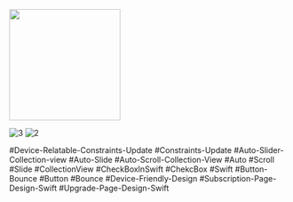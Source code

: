 <img src="https://user-images.githubusercontent.com/82731243/198116096-59e0afb2-6030-48e7-9b08-a829bd808eb6.png" data-canonical-src="https://gyazo.com/eb5c5741b6a9a16c692170a41a49c858.png" width="200" /> 

![3](https://user-images.githubusercontent.com/82731243/198117663-8e2f548b-37f6-4ee1-8dd0-5b7510f7dfec.png)
![2](https://user-images.githubusercontent.com/82731243/198117686-3799e685-09d5-4b33-8936-94adced86669.png)

#Device-Relatable-Constraints-Update
#Constraints-Update
#Auto-Slider-Collection-view
#Auto-Slide
#Auto-Scroll-Collection-View
#Auto 
#Scroll
#Slide
#CollectionView
#CheckBoxInSwift
#ChekcBox
#Swift
#Button-Bounce
#Button
#Bounce
#Device-Friendly-Design
#Subscription-Page-Design-Swift
#Upgrade-Page-Design-Swift

